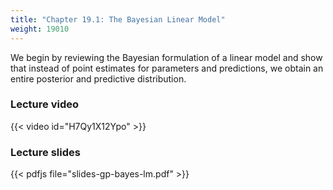 ```yaml
---
title: "Chapter 19.1: The Bayesian Linear Model"
weight: 19010
---
```

We begin by reviewing the Bayesian formulation of a linear model and show that instead of point estimates for parameters and predictions, we obtain an entire posterior and predictive distribution.

<!--more-->

### Lecture video

{{< video id="H7Qy1X12Ypo" >}}

### Lecture slides

{{< pdfjs file="slides-gp-bayes-lm.pdf" >}}
